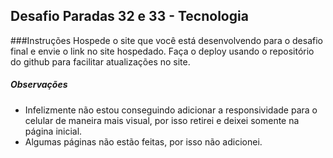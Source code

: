 ## Desafio Paradas 32 e 33 - Tecnologia

###Instruções
Hospede o site que você está desenvolvendo para o desafio final e envie o link no site hospedado. Faça o deploy usando o repositório do github para facilitar atualizações no site.


##### Observações
- Infelizmente não estou conseguindo adicionar a responsividade para o celular de maneira mais visual, por isso retirei e deixei somente na página inicial.
- Algumas páginas não estão feitas, por isso não adicionei.
